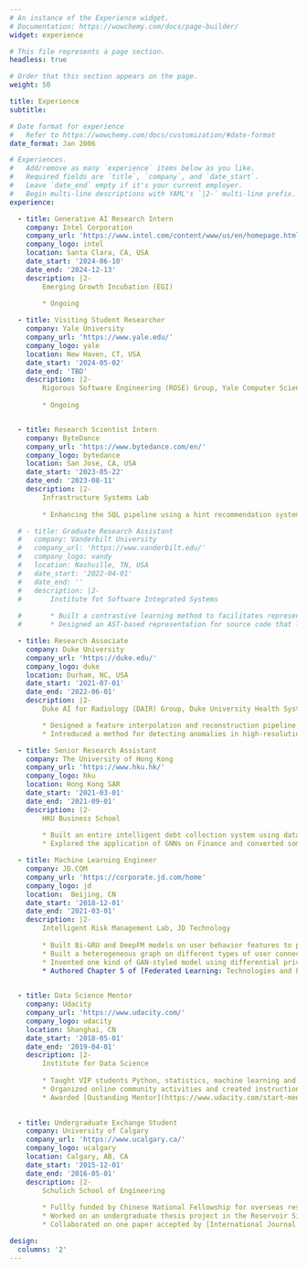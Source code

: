 ```yaml
---
# An instance of the Experience widget.
# Documentation: https://wowchemy.com/docs/page-builder/
widget: experience

# This file represents a page section.
headless: true

# Order that this section appears on the page.
weight: 50

title: Experience
subtitle:

# Date format for experience
#   Refer to https://wowchemy.com/docs/customization/#date-format
date_format: Jan 2006

# Experiences.
#   Add/remove as many `experience` items below as you like.
#   Required fields are `title`, `company`, and `date_start`.
#   Leave `date_end` empty if it's your current employer.
#   Begin multi-line descriptions with YAML's `|2-` multi-line prefix.
experience:

  - title: Generative AI Research Intern
    company: Intel Corporation
    company_url: 'https://www.intel.com/content/www/us/en/homepage.html'
    company_logo: intel
    location: Santa Clara, CA, USA
    date_start: '2024-06-10'
    date_end: '2024-12-13'
    description: |2-
        Emerging Growth Incubation (EGI)
        
        * Ongoing

  - title: Visiting Student Researcher
    company: Yale University
    company_url: 'https://www.yale.edu/'
    company_logo: yale
    location: New Haven, CT, USA
    date_start: '2024-05-02'
    date_end: 'TBD'
    description: |2-
        Rigorous Software Engineering (ROSE) Group, Yale Computer Science
        
        * Ongoing


  - title: Research Scientist Intern
    company: ByteDance
    company_url: 'https://www.bytedance.com/en/'
    company_logo: bytedance
    location: San Jose, CA, USA
    date_start: '2023-05-22'
    date_end: '2023-08-11'
    description: |2-
        Infrastructure Systems Lab
        
        * Enhancing the SQL pipeline using a hint recommendation system based on representation learning. This is an ongoing project by the time of completing this item.

  # - title: Graduate Research Assistant
  #   company: Vanderbilt University
  #   company_url: 'https://www.vanderbilt.edu/'
  #   company_logo: vandy
  #   location: Nashville, TN, USA
  #   date_start: '2022-04-01'
  #   date_end: ''
  #   description: |2-
  #       Institute fot Software Integrated Systems
        
  #       * Built a contrastive learning method to facilitates representation learning of binary code visualized by distribution analysis, and improves the performance on all three downstream tasks of software engineering and security by 5.45% on average compared to state-of-the-art large-scale language representation models (under reivew by [ISSTA](https://conf.researchr.org/home/issta-2023)).
  #       * Designed an AST-based representation for source code that leverages program structure and semantics to improve state-of-the-art code clone detection. Our experimental results show that the model improves state-of-the-art neural clone detection approaches by up to 6.6% in F-1 score (accepted by [ICSE](https://conf.researchr.org/home/icse-2023) workshop).

  - title: Research Associate
    company: Duke University
    company_url: 'https://duke.edu/'
    company_logo: duke
    location: Durham, NC, USA
    date_start: '2021-07-01'
    date_end: '2022-06-01'
    description: |2-
        Duke AI for Radiology (DAIR) Group, Duke University Health System

        * Designed a feature interpolation and reconstruction pipeline for injecting tumors into healthy images as an augmented dataset, and conjuncted a ViT on the outputs of a ResNet as inputs to a FPN in Faster R-CNN for tumor detection. The model mitigates the data-hungry problem of attention and achieves 13.1% improvement in AP50 for detecting tumors (accepted by [MICCAI](https://conferences.miccai.org/2022/en/) workshop).
        * Introduced a method for detecting anomalies in high-resolution medical images by sliding patches, and a domain generalization method by imposing constraints on the feature space and its projection space. Both of the two model achieve state-of-the-art in anomaly detection and domain generalization accuracy (submiteed to [MIA](https://www.sciencedirect.com/journal/medical-image-analysis) and [IEEE-TMI](https://ieeexplore.ieee.org/xpl/RecentIssue.jsp?punumber=42)).

  - title: Senior Research Assistant
    company: The University of Hong Kong
    company_url: 'https://www.hku.hk/'
    company_logo: hku
    location: Hong Kong SAR
    date_start: '2021-03-01'
    date_end: '2021-09-01'
    description: |2-
        HKU Business School
        
        * Built an entire intelligent debt collection system using data-driven deep reinforcement learning models. The model utilizes transformer as the feature extractor and attaches a offline policy gradient model trained on the embedded sequential-aware hidden features to propose long-term dependent decisions.
        * Explored the application of GNNs on Finance and converted some of the ideas to a paper for addressing code clone detection (accepted by [ICSE](https://conf.researchr.org/home/icse-2023) workshop).

  - title: Machine Learning Engineer
    company: JD.COM
    company_url: 'https://corporate.jd.com/home'
    company_logo: jd
    location:  Beijing, CN
    date_start: '2018-12-01'
    date_end: '2021-03-01'
    description: |2-
        Intelligent Risk Management Lab, JD Technology
        
        * Built Bi-GRU and DeepFM models on user behavior features to predict the credit use rate and overall profit of every user in cash loan and consumer debt. The model can propose decisions to increase their credit limit for maximizing income, and achieved 21.4% overall profit increase.
        * Built a heterogeneous graph on different types of user connections, and applied GNN models to propagate the credit score. The model can improve the overall accuracy of the XGB model by 5% in user classification.
        * Invented one kind of GAN-styled model using differential privacy to improve the efficiency and security of federated learning. Applied for 10 CN patents based on the research outputs, and was listed as 1st or 2nd inventor in 8 of them. One of the patents was awarded as 1st Runner-up in the 3rd [JD Discovery Cup Patent Competition](https://blog.csdn.net/JDDTechTalk/article/details/109615799) (Top 0.1%).
        * Authored Chapter 5 of [Federated Learning: Technologies and Practices](https://www.amazon.cn/dp/B091GWK1Z6).
    

  - title: Data Science Mentor
    company: Udacity
    company_url: 'https://www.udacity.com/'
    company_logo: udacity
    location: Shanghai, CN
    date_start: '2018-05-01'
    date_end: '2019-04-01'
    description: |2-
        Institute for Data Science
        
        * Taught VIP students Python, statistics, machine learning and data mining
        * Organized online community activities and created instructional materials
        * Awarded [Oustanding Mentor](https://www.udacity.com/start-mentoring) of Udacity China (Top 1%)
    

  - title: Undergraduate Exchange Student
    company: University of Calgary
    company_url: 'https://www.ucalgary.ca/'
    company_logo: ucalgary
    location: Calgary, AB, CA
    date_start: '2015-12-01'
    date_end: '2016-05-01'
    description: |2-
        Schulich School of Engineering
        
        * Fullly funded by Chinese National Fellowship for overseas research
        * Worked on an undergraduate thesis project in the Reservoir Simulation Group with Professor Keliu Wu.
        * Collaborated on one paper accepted by [International Journal of Coal Geology](https://www.sciencedirect.com/journal/international-journal-of-coal-geology) (IF: 6.806).

design:
  columns: '2'
---
```

